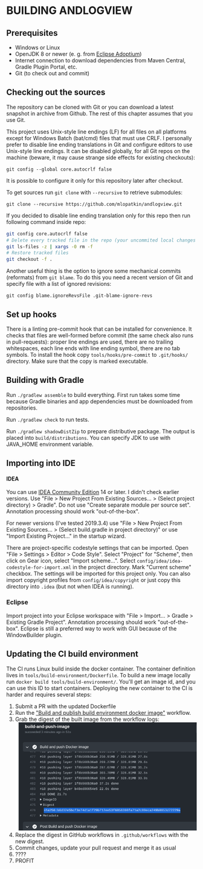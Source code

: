 # BUILDING ANDLOGVIEW

## Prerequisites

 * Windows or Linux
 * OpenJDK 8 or newer (e. g. from [Eclipse Adoptium](https://adoptium.net/))
 * Internet connection to download dependencies from Maven Central, Gradle Plugin Portal, etc.
 * Git (to check out and commit)

## Checking out the sources
The repository can be cloned with Git or you can download a latest snapshot in archive from Github. The rest of this
chapter assumes that you use Git.

This project uses Unix-style line endings (LF) for all files on all platforms except for Windows Batch (bat/cmd) files
that must use CRLF. I personally prefer to disable line ending translations in Git and configure editors to use
Unix-style line endings. It can be disabled globally, for all Git repos on the machine (beware, it may cause strange
side effects for existing checkouts):
```
git config --global core.autocrlf false
```
It is possible to configure it only for this repository later after checkout.

To get sources run `git clone` with `--recursive` to retrieve submodules:
```
git clone --recursive https://github.com/mlopatkin/andlogview.git
```

If you decided to disable line ending translation only for this repo then run following command inside repo:
```bash
git config core.autocrlf false
# Delete every tracked file in the repo (your uncommited local changes will be lost)
git ls-files -z | xargs -0 rm -f
# Restore tracked files
git checkout -f .
```

Another useful thing is the option to ignore some mechanical commits (reformats) from `git blame`. To do this you need a
recent version of Git and specify file with a list of ignored revisions:
```
git config blame.ignoreRevsFile .git-blame-ignore-revs
```

## Set up hooks

There is a linting pre-commit hook that can be installed for convenience. It checks that files are well-formed before
commit (the same check also runs in pull-requests): proper line endings are used, there are no trailing whitespaces,
each line ends with line ending symbol, there are no tab symbols. To install the hook copy `tools/hooks/pre-commit` to
`.git/hooks/` directory. Make sure that the copy is marked executable.

## Building with Gradle
Run `./gradlew assemble` to build everything. First run takes some time because Gradle binaries and app dependencies
must be downloaded from repositories.

Run `./gradlew check` to run tests.

Run `./gradlew shadowDistZip` to prepare distributive package. The output is placed into `build/distributions`.
You can specify JDK to use with JAVA_HOME environment variable.

## Importing into IDE
#### IDEA
You can use [IDEA Community Edition][idea] 14 or later. I didn't check earlier versions. Use "File > New Project From
Existing Sources... > (Select project directory) > Gradle". Do not use "Create separate module per source set".
Annotation processing should work "out-of-the-box".

For newer versions (I've tested 2019.3.4) use "File > New Project From Existing Sources... > (Select build.gradle in
project directory)" or use "Import Existing Project..." in the startup wizard.

There are project-specific codestyle settings that can be imported. Open "File > Settings > Editor > Code Style". Select
"Project" for "Scheme", then click on Gear icon, select "Import scheme...". Select
`config/idea/idea-codestyle-for-import.xml` in the project directory. Mark "Current scheme" checkbox. The settings will
be imported for this project only. You can also import copyright profiles from `config/idea/copyright` or just copy this
directory into `.idea` (but not when IDEA is running).

### Eclipse
Import project into your Eclipse workspace with "File > Import... > Gradle > Existing Gradle Project". Annotation
processing should work "out-of-the-box". Eclipse is still a preferred way to work with GUI because of the WindowBuilder
plugin.

## Updating the CI build environment

The CI runs Linux build inside the docker container. The container definition lives in
`tools/build-environment/Dockerfile`. To build a new image locally run `docker build tools/build-environment/`. You'll
get an image id, and you can use this ID to start containers. Deploying the new container to the CI is harder and
requires several steps:
1. Submit a PR with the updated Dockerfile
2. Run the ["Build and publish build environment docker image"][docker-workflow] workflow.
3. Grab the digest of the built image from the workflow logs:
   ![](docs/build-docker.png)
4. Replace the digest in GitHub workflows in `.github/workflows` with the new digest.
5. Commit changes, update your pull request and merge it as usual
6. ????
7. PROFIT

[idea]: https://www.jetbrains.com/idea/
[docker-workflow]: https://github.com/mlopatkin/andlogview/actions/workflows/publish-docker-environment.yaml

